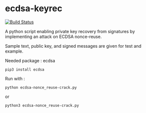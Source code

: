 # ecdsa-keyrec
[![Build Status](https://travis-ci.org/bytemare/ecdsa-keyrec.svg?branch=master)](https://travis-ci.org/bytemare/ecdsa-keyrec)

A python script enabling private key recovery from signatures by implementing an attack on ECDSA nonce-reuse.

Sample text, public key, and signed messages are given for test and example.

Needed package : ecdsa

``` shell
pip3 install ecdsa
```

Run with :

``` shell
python ecdsa-nonce_reuse-crack.py
```

or

``` shell
python3 ecdsa-nonce_reuse-crack.py
```
